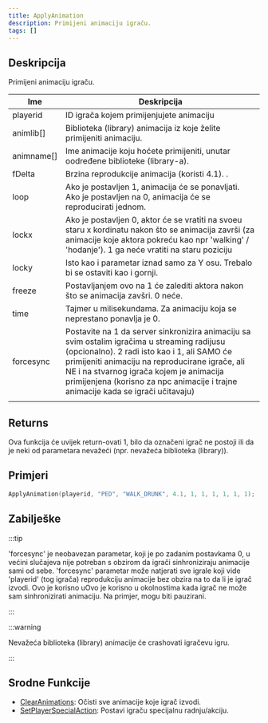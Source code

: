 ```yaml
---
title: ApplyAnimation
description: Primijeni animaciju igraču.
tags: []
---
```


## Deskripcija

Primijeni animaciju igraču.

| Ime        | Deskripcija                                                                                                                                                                                                                                                                                                                    |
| ---------- | ------------------------------------------------------------------------------------------------------------------------------------------------------------------------------------------------------------------------------------------------------------------------------------------------------------------------------ |
| playerid   | ID igrača kojem primijenjujete animaciju                                                                                                                                                                                                                                                                                       |
| animlib[]  | Biblioteka (library) animacija iz koje želite primijeniti animaciju.                                                                                                                                                                                                                                                           |
| animname[] | Ime animacije koju hoćete primijeniti, unutar oodređene biblioteke (library-a).                                                                                                                                                                                                                                                |
| fDelta     | Brzina reprodukcije animacija (koristi 4.1). .                                                                                                                                                                                                                                                                                 |
| loop       | Ako je postavljen 1, animacija će se ponavljati. Ako je postavljen na 0, animacija će se reproducirati jednom.                                                                                                                                                                                                                 |
| lockx      | Ako je postavljen 0, aktor će se vratiti na svoeu staru x kordinatu nakon što se animacija završi (za animacije koje aktora pokreću kao npr 'walking' / 'hodanje'). 1 ga neće vratiti na staru poziciju                                                                                                                        |
| locky      | Isto kao i parametar iznad samo za Y osu. Trebalo bi se ostaviti kao i gornji.                                                                                                                                                                                                                                                 |
| freeze     | Postavljanjem ovo na 1 će zalediti aktora nakon što se animacija zavšri. 0 neće.                                                                                                                                                                                                                                               |
| time       | Tajmer u milisekundama. Za animaciju koja se neprestano ponavlja je 0.                                                                                                                                                                                                                                                         |
| forcesync  | Postavite na 1 da server sinkronizira animaciju sa svim ostalim igračima u streaming radijusu (opcionalno). 2 radi isto kao i 1, ali SAMO će primijeniti animaciju na reproducirane igrače, ali NE i na stvarnog igrača kojem je animacija primijenjena (korisno za npc animacije i trajne animacije kada se igrači učitavaju) |
|            |

## Returns

Ova funkcija će uvijek return-ovati 1, bilo da označeni igrač ne postoji ili da je neki od parametara nevažeći (npr. nevažeća biblioteka (library)).

## Primjeri

```c
ApplyAnimation(playerid, "PED", "WALK_DRUNK", 4.1, 1, 1, 1, 1, 1, 1);
```

## Zabilješke

:::tip

'forcesync' je neobavezan parametar, koji je po zadanim postavkama 0, u većini slučajeva nije potreban s obzirom da igrači sinhroniziraju animacije sami od sebe. 'forcesync' parametar može natjerati sve igrale koji vide 'playerid' (tog igrača) reprodukciju animacije bez obzira na to da li je igrač izvodi. Ovo je korisno uOvo je korisno u okolnostima kada igrač ne može sam sinhronizirati animaciju. Na primjer, mogu biti pauzirani.

:::

:::warning

Nevažeća biblioteka (library) animacije će crashovati igračevu igru.

:::

## Srodne Funkcije

- [ClearAnimations](ClearAnimations.md): Očisti sve animacije koje igrač izvodi.
- [SetPlayerSpecialAction](SetPlayerSpecialAction.md): Postavi igraču specijalnu radnju/akciju.
